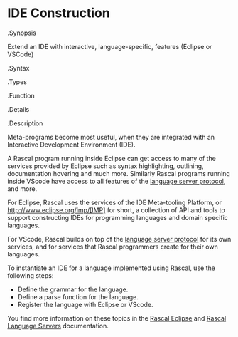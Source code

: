 # IDE Construction

.Synopsis

Extend an IDE with interactive, language-specific, features (Eclipse or VSCode)

.Syntax

.Types

.Function

.Details

.Description

Meta-programs become most useful, when they are integrated with an Interactive Development Environment (IDE). 

A Rascal program running inside Eclipse can get access to many of the services provided by Eclipse such as syntax highlighting,
outlining, documentation hovering and much more. Similarly Rascal programs running inside VScode have access to all features
of the [language server protocol](https://microsoft.github.io/language-server-protocol/), and more.

For Eclipse, Rascal uses the services of the IDE Meta-tooling Platform, or http://www.eclipse.org/imp/[IMP] for short, a collection of API and tools to support constructing IDEs for programming languages and domain specific languages. 

For VScode, Rascal builds on top of the [language server protocol](https://microsoft.github.io/language-server-protocol/) for its own services, and for services that
Rascal programmers create for their own languages.

To instantiate an IDE for a language implemented using Rascal, use the following steps:

*  Define the grammar for the language.
*  Define a parse function for the language.
*  Register the language with Eclipse or VScode.

You find more information on these topics in the [Rascal Eclipse](/Eclipse.md) and [Rascal Language Servers](/RascalLanguageServers.md) documentation.


